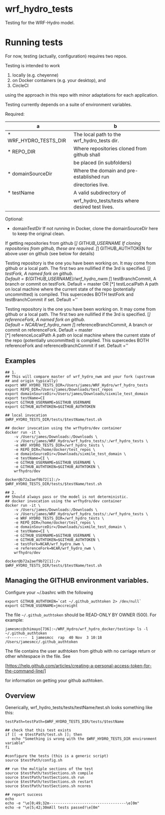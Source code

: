 # wrf\_hydro\_tests
Testing for the WRF-Hydro model.

# Running tests

For now, testing (actually, configuration) requires two repos. 

Testing is intended to work

1) locally (e.g. cheyenne) 
2) on Docker containers (e.g. your desktop), and
3) CircleCI 

using the approach in this repo with minor adaptations for each
application. 

Testing currently depends on a suite of environment variables. 

Required:

| a | b |
|---|---|
|* WRF\_HYDRO\_TESTS\_DIR   | The local path to the wrf\_hydro\_tests dir.      |
|* REPO\_DIR                | Where repositories cloned from github shall       |
|                           | be placed (in subfolders)                         |
|* domainSourceDir          | Where the domain and pre-established run          |
|                           | directories live.                                 |
|* testName                 | A valid subdirectory of                           |
|                           | wrf\_hydro\_tests/tests where desired test lives. |

Optional:
* domainTestDir          If not running in Docker, clone the
                           domainSourceDir here to keep the original clean.

If getting repositories from github
[*] GITHUB\_USERNAME       If cloning repositories from github, these
                           are required.
[*] GITHUB\_AUTHTOKEN      for above user on github (see below for details)

Testing repository is the one you have been working on. It may come
from github or a local path. The first two are nullified if the 3rd is specified.
[*] testFork,              A named fork on github.         
                           Default = ${GITHUB\_USERNAME}/wrf\_hydro\_nwm
[*] testBranchCommit,      A branch or commit on testFork. 
                           Default = master
OR 
[*] testLocalPath          A path on local machine where the current state of the 
                           repo (potentially uncommitted) is compiled. This supercedes
                           BOTH testFork and testBranchCommit if
						   set. Default =''

Testing repository is the one you have been working on. It may come
from github or a local path. The first two are nullified if the 3rd is specified.
[*] referenceFork,         A named fork on github.         
                           Default = NCAR/wrf\_hydro\_nwm
[*] referenceBranchCommit, A branch or commit on referenceFork. 
                           Default = master   
[*] referenceLocalPath     A path on local machine where the current state of the 
                           repo (potentially uncommitted) is compiled. This supercedes
                           BOTH referenceFork and referenceBranchCommit if set. 
						   Default =''

## Examples

```
## 1.
## This will compare master of wrf_hydro_nwm and your fork (upstream
## and origin typically)
export WRF_HYDRO_TESTS_DIR=/Users/james/WRF_Hydro/wrf_hydro_tests
export REPO_DIR=/Users/james/Downloads/test_repos
export domainSourceDir=/Users/james/Downloads/sixmile_test_domain
export testName=CI
export GITHUB_USERNAME=$GITHUB_USERNAME
export GITHUB_AUTHTOKEN=$GITHUB_AUTHTOKEN

## local invocation
$WRF_HYDRO_TESTS_DIR/tests/$testName/test.sh

## docker invocation using the wrfhydro/dev container
docker run -it \
    -v /Users/james/Downloads:/Downloads \
	-v /Users/james/WRF_Hydro/wrf_hydro_tests/:/wrf_hydro_tests \
	-e WRF_HYDRO_TESTS_DIR=/wrf_hydro_tests \
    -e REPO_DIR=/home/docker/test_repos \
    -e domainSourceDir=/Downloads/sixmile_test_domain \
    -e testName=CI \
    -e GITHUB_USERNAME=$GITHUB_USERNAME \
    -e GITHUB_AUTHTOKEN=$GITHUB_AUTHTOKEN \
	wrfhydro/dev

docker@b72a2aef9b72[1]:/>  $WRF_HYDRO_TESTS_DIR/tests/$testName/test.sh

```

```
## 2.
## Should always pass or the model is not deterministic.
## docker invocation using the wrfhydro/dev container
docker run -it \
    -v /Users/james/Downloads:/Downloads \
	-v /Users/james/WRF_Hydro/wrf_hydro_tests/:/wrf_hydro_tests \
	-e WRF_HYDRO_TESTS_DIR=/wrf_hydro_tests \
    -e REPO_DIR=/home/docker/test_repos \
    -e domainSourceDir=/Downloads/sixmile_test_domain \
    -e testName=CI \
    -e GITHUB_USERNAME=$GITHUB_USERNAME \
    -e GITHUB_AUTHTOKEN=$GITHUB_AUTHTOKEN \
	-e testFork=NCAR/wrf_hydro_nwm \
	-e referenceFork=NCAR/wrf_hydro_nwm \
	wrfhydro/dev

docker@b72a2aef9b72[1]:/>  $WRF_HYDRO_TESTS_DIR/tests/$testName/test.sh
```

## Managing the GITHUB environment variables. 
Configure your ~/.bashrc with the following

```
export GITHUB_AUTHTOKEN=`cat ~/.github_authtoken 2> /dev/null`
export GITHUB_USERNAME=jmccreight
```

The file `~/.github_authtoken` should be READ-ONLY BY OWNER (500). For example:

```
jamesmcc@chimayo[736]:~/WRF_Hydro/wrf_hydro_docker/testing> ls -l ~/.github_authtoken 
-r--------  1 jamesmcc  rap  40 Nov  3 10:18 /Users/jamesmcc/.github_authtoken
```

The file contains the user authtoken from github with no carriage return or other 
whitespace in the file. See 

[https://help.github.com/articles/creating-a-personal-access-token-for-the-command-line/]

for information on getting your github authtoken.

## Overview
Generically, wrf\_hydro\_tests/tests/testName/test.sh looks something like this:

```
testPath=testPath=$WRF_HYDRO_TESTS_DIR/tests/$testName

## check that this test exists
if [[ -e $testPath/test.sh ]]; then 
   echo "Something is wrong with the $WRF_HYDRO_TESTS_DIR environment variable"
fi

#configure the tests (this is a generic script)
source $testPath/config.sh

## run the multiple sections of the test
source $testPath/testSections.sh compile
source $testPath/testSections.sh run
source $testPath/testSections.sh restart
source $testPath/testSections.sh ncores

## report success
echo
echo -e "\e[0;49;32m-----------------------------------\e[0m"
echo -e "\e[5;42;30mAll tests passed!\e[0m"
```

